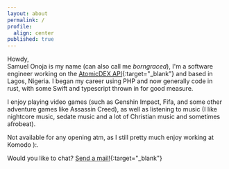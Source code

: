 ```yaml
---
layout: about
permalink: /
profile:
  align: center
published: true
---
```


Howdy, <br/>
Samuel Onoja is my name (can also call me <i>borngraced</i>), I'm a software engineer working on the [AtomicDEX API](https://github.com/KomodoPlatform/atomicDEX-API){:target="\_blank"} and based in Lagos, Nigeria. I began my career using PHP and now generally code in rust, with some Swift and typescript thrown in for good measure.

I enjoy playing video games (such as Genshin Impact, Fifa, and some other adventure games like Assassin Creed), as well as listening to music (I like nightcore music, sedate music and a lot of Christian music and sometimes afrobeat).

Not available for any opening atm, as I still pretty much enjoy working at Komodo ):.

Would you like to chat? [Send a mail!](https://mail:samiodev@icloud.com){:target="\_blank"}
